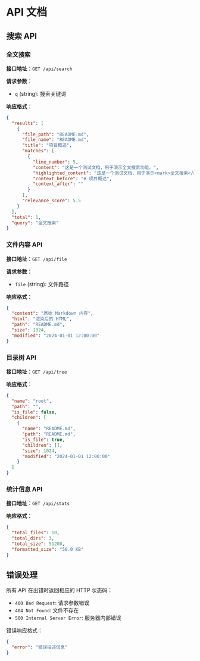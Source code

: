 # API 文档

## 搜索 API

### 全文搜索

**接口地址**：`GET /api/search`

**请求参数**：
- `q` (string): 搜索关键词

**响应格式**：
```json
{
  "results": [
    {
      "file_path": "README.md",
      "file_name": "README.md",
      "title": "项目概述",
      "matches": [
        {
          "line_number": 5,
          "content": "这是一个测试文档，用于演示全文搜索功能。",
          "highlighted_content": "这是一个测试文档，用于演示<mark>全文搜索</mark>功能。",
          "context_before": "# 项目概述",
          "context_after": ""
        }
      ],
      "relevance_score": 5.5
    }
  ],
  "total": 1,
  "query": "全文搜索"
}
```

### 文件内容 API

**接口地址**：`GET /api/file`

**请求参数**：
- `file` (string): 文件路径

**响应格式**：
```json
{
  "content": "原始 Markdown 内容",
  "html": "渲染后的 HTML",
  "path": "README.md",
  "size": 1024,
  "modified": "2024-01-01 12:00:00"
}
```

### 目录树 API

**接口地址**：`GET /api/tree`

**响应格式**：
```json
{
  "name": "root",
  "path": "",
  "is_file": false,
  "children": [
    {
      "name": "README.md",
      "path": "README.md",
      "is_file": true,
      "children": [],
      "size": 1024,
      "modified": "2024-01-01 12:00:00"
    }
  ]
}
```

### 统计信息 API

**接口地址**：`GET /api/stats`

**响应格式**：
```json
{
  "total_files": 10,
  "total_dirs": 3,
  "total_size": 51200,
  "formatted_size": "50.0 KB"
}
```

## 错误处理

所有 API 在出错时返回相应的 HTTP 状态码：

- `400 Bad Request`: 请求参数错误
- `404 Not Found`: 文件不存在
- `500 Internal Server Error`: 服务器内部错误

错误响应格式：
```json
{
  "error": "错误描述信息"
}